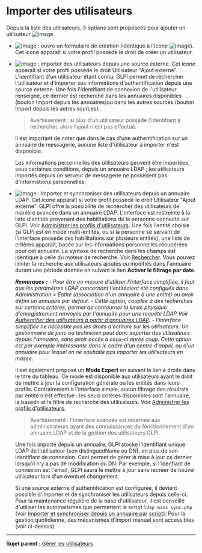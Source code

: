 Importer des utilisateurs
============================

Depuis la liste des utilisateurs, 3 options sont proposées pour ajouter un utilisateur  ![image](docs/image/addUserAll.png).

- ![image](docs/image/addUser.png) : ouvre un formulaire de création (identique à l'icone ![image](docs/image/menu_add.png)).
  Cet icone apparaît si votre profil possède le droit de créer un utilisateur.

- ![image](docs/image/addUserExt.png) : importer des utilisateurs depuis une source externe.
  Cet icone apparaît si votre profil possède le droit Utilisateur "Ajout externe".
  L'identifiant d'un utilisateur étant connu, GLPI permet de rechercher l'utilisateur et d'importer ses informations d'authentification depuis une source externe. Une fois l'identifiant de connexion de l'utilisateur renseigné, ce dernier est recherché dans les annuaires disponibles (bouton Import depuis les annuaires)ou dans les autres sources (bouton Import depuis les autres sources).

   >Avertissement : si plus d'un utilisateur possède l'identifiant à rechercher, alors l'ajout n'est pas effectué.

  Il est important de noter que dans le cas d'une authentification sur un annuaire de messagerie, aucune liste d'utilisateur à importer n'est disponible.

  Les informations personnelles des utilisateurs peuvent être importées, sous certaines conditions, depuis un annuaire LDAP ; les utilisateurs importés depuis un serveur de messagerie ne possèdent pas d'informations personnelles.


- ![image](docs/image/addUserLdap.png) : importer et synchroniser des utilisateurs depuis un annuaire LDAP.
  Cet icone apparaît si votre profil possède le droit Utilisateur "Ajout externe".
   GLPI offre la possibilité de rechercher des utilisateurs de manière avancée dans un annuaire LDAP. L'interface est restreinte à la liste d'entités provenant des habilitations de la personne connecté sur GLPI. Voir [Administrer les profils d'utilisateurs](administration_profile.html "Dans GLPI, administrer les profils peut se faire à partir du menu Administration > Profils.").
  Une fois l'entité choisie (si GLPI est en mode multi-entités, ou si la personne se servant de l'interface possède des habilitations sur plusieurs entités), une liste de critères apparaît, basée sur les informations personnelles récupérées pour cet annuaire.
  La syntaxe de recherche dans les champs est identique à celle du moteur de recherche. Voir [Rechercher](index.php?fr/02_Premiers_pas_avec_GLPI/03_Utiliser_GLPI/Module_Parc/08_Rechercher.md "Rechercher des informations dans GLPI").
  Vous pouvez limiter la recherche aux utilisateurs ajoutés ou modifiés dans l'annuaire durant une période donnée en suivant le lien **Activer le filtrage par date**.

  ***Remarques :***
  *- Pour être en mesure d'utiliser l'interface simplifiée, il faut que les paramètres LDAP concernant l'entitéaient été configués dans Administration \> Entité (association d'un annuaire à une entité) ou avoir défini un annuaire par défaut.*
  *- Cette option, couplée à des recherches sur certains critères, permet de contourner la limite physique d'enregistrement renvoyés par l'annuaire pour une requête LDAP Voir [Authentifier des utilisateurs à partir d'annuaires LDAP](config_auth_ldap.html "L'interface de GLPI avec les annuaires LDAP se configure depuis le menu Configuration > Authentification > Annuaire LDAP.").*
  *- l'interface simplifiée ne nécessite pas les droits d'écriture sur les utilisateurs. Un gestionnaire de parc ou technicien peut donc importer des utilisateurs depuis l'annuaire, sans avoir accès à ceux-ci après coup. Cette option est par exemple intéressante dans le cadre d'un centre d'appel, ou d'un annuaire pour lequel on ne souhaite pas importer
les utilisateurs en masse.*

  Il est également proposé un **Mode Expert** en suivant le lien à droite dans le titre du tableau. Ce mode est disponible aux utilisateurs ayant le droit de mettre à jour la configuration générale ou les entités dans leurs profils.
  Contrairement à l'interface simple, aucun filtrage des résultats par entité n'est effectué : les seuls critères disponibles sont l'annuaire, le basedn et le filtre de recherche des utilisateurs. Voir [Administrer les profils d'utilisateurs](administration_profile.html "Dans GLPI, administrer les profils peut se faire à partir du menu Administration > Profils.").

  >Avertissement : l'interface avancée est réservée aux administrateurs ayant des connaissances du fonctionnement d'un annuaire LDAP et de la gestion des utilisateurs GLPI.

  Une fois importé depuis un annuaire, GLPI stocke l'identifiant unique LDAP de l'utilisateur (son distinguedName ou DN), en plus de son identifiant de connexion. Ceci permet de gérer la mise à jour ce dernier lorsqu'il n'y a pas de modification du DN. 
      Par exemple, si l'idenfiant de connexion est l'email, GLPI saura le mettre à jour sans recréer de nouvel utilisateur lors d'un éventuel changement.

  Si une source externe d'authentification est configurée, il devient possible d'importer et de synchroniser les utilisateurs depuis celle-ci.
   Pour la maintenance régulière de la base d'utilisateur, il est conseillé d'utiliser les automatismes que permettent le script `ldap_mass_sync.php` (voir [Importer et synchroniser depuis un annuaire par script](scripts_ldap_mass_sync.html "Un script permet l'import et la synchronisation à partir d'un annuaire.")).
   Pour la gestion quotidienne, des mécanismes d'import manuel sont accessibles (voir ci-dessus).

-----------
**Sujet parent :** [Gérer les utilisateurs](index.php?fr/07_Module_Administration/02_Utilisateurs/01_Utilisateurs.md "Les utilisateurs se gèrent depuis le module Administration > Utilisateurs")
